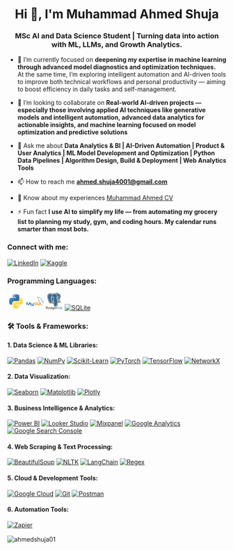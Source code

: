 
<h1 align="center">Hi 👋, I'm Muhammad Ahmed Shuja</h1>
<h3 align="center">MSc AI and Data Science Student | Turning data into action with ML, LLMs, and Growth Analytics.</h3>

- 🧭 I’m currently focused on **deepening my expertise in machine learning through advanced model diagnostics and optimization techniques.**  
  At the same time, I’m exploring intelligent automation and AI-driven tools to improve both technical workflows and personal productivity — aiming to boost efficiency in daily tasks and self-management.

- 👯 I’m looking to collaborate on **Real-world AI-driven projects — especially those involving applied AI techniques like generative models and intelligent automation, advanced data analytics for actionable 
  insights, and machine learning focused on model optimization and predictive solutions**

- 💬 Ask me about **Data Analytics & BI | AI-Driven Automation | Product & User Analytics | ML Model Development and Optimization | Python Data Pipelines | Algorithm Design, Build & Deployment | Web Analytics 
  Tools**

- 📫 How to reach me **ahmed.shuja4001@gmail.com**

- 📄 Know about my experiences [Muhammad Ahmed CV](https://drive.google.com/file/d/1DDsZdYxwLsJaMYwk-Yiodyu8qsn0q73k/view?usp=sharing)

- ⚡ Fun fact **I use AI to simplify my life — from automating my grocery list to planning my study, gym, and coding hours. My calendar runs smarter than most bots.**


<h3 align="left">Connect with me:</h3>
<p align="left">
<a href="https://linkedin.com/in/ahmed-shuja-46492017a" target="blank"><img align="center" src="https://raw.githubusercontent.com/rahuldkjain/github-profile-readme-generator/master/src/images/icons/Social/linked-in-alt.svg" alt="LinkedIn" height="30" width="40" /></a>
<a href="https://kaggle.com/ahmedshuja" target="blank"><img align="center" src="https://raw.githubusercontent.com/rahuldkjain/github-profile-readme-generator/master/src/images/icons/Social/kaggle.svg" alt="Kaggle" height="30" width="40" /></a>
</p>


<h3 align="left">Programming Languages:</h3>
<p align="left">
  <a href="https://www.python.org" target="_blank"><img src="https://raw.githubusercontent.com/devicons/devicon/master/icons/python/python-original.svg" alt="Python" width="40" height="40"/></a>
  <a href="https://www.mysql.com/" target="_blank"><img src="https://raw.githubusercontent.com/devicons/devicon/master/icons/mysql/mysql-original-wordmark.svg" alt="MySQL" width="40" height="40"/></a>
  <a href="https://www.postgresql.org" target="_blank"><img src="https://raw.githubusercontent.com/devicons/devicon/master/icons/postgresql/postgresql-original-wordmark.svg" alt="PostgreSQL" width="40" height="40"/></a>
  <a href="https://www.sqlite.org/" target="_blank"><img src="https://www.vectorlogo.zone/logos/sqlite/sqlite-icon.svg" alt="SQLite" width="40" height="40"/></a>
</p>


<h3 align="left">🛠 Tools & Frameworks:</h3>
<h4 align="left">1. Data Science & ML Libraries:</h4>
<p align="left">
  <a href="https://pandas.pydata.org/" target="_blank"><img src="https://img.shields.io/badge/Pandas-150458?style=for-the-badge&logo=pandas&logoColor=white" alt="Pandas"/></a>
  <a href="https://numpy.org/" target="_blank"><img src="https://img.shields.io/badge/NumPy-013243?style=for-the-badge&logo=numpy&logoColor=white" alt="NumPy"/></a>
  <a href="https://scikit-learn.org/" target="_blank"><img src="https://img.shields.io/badge/Scikit--Learn-F7931E?style=for-the-badge&logo=scikit-learn&logoColor=white" alt="Scikit-Learn"/></a>
  <a href="https://pytorch.org/" target="_blank"><img src="https://img.shields.io/badge/PyTorch-EE4C2C?style=for-the-badge&logo=pytorch&logoColor=white" alt="PyTorch"/></a>
  <a href="https://www.tensorflow.org" target="_blank"><img src="https://img.shields.io/badge/TensorFlow-FF6F00?style=for-the-badge&logo=tensorflow&logoColor=white" alt="TensorFlow"/></a>
  <a href="https://networkx.org/" target="_blank"><img src="https://img.shields.io/badge/NetworkX-3776AB?style=for-the-badge&logo=python&logoColor=white" alt="NetworkX"/></a>
</p>

<h4 align="left">2. Data Visualization:</h4>
<p align="left">
  <a href="https://seaborn.pydata.org/" target="_blank"><img src="https://img.shields.io/badge/Seaborn-3776AB?style=for-the-badge&logo=python&logoColor=white" alt="Seaborn"/></a>
  <a href="https://matplotlib.org/" target="_blank"><img src="https://img.shields.io/badge/Matplotlib-11557C?style=for-the-badge&logo=python&logoColor=white" alt="Matplotlib"/></a>
  <a href="https://plotly.com/" target="_blank"><img src="https://img.shields.io/badge/Plotly-3F4F75?style=for-the-badge&logo=plotly&logoColor=white" alt="Plotly"/></a>
</p>

<h4 align="left">3. Business Intelligence & Analytics:</h4>
<p align="left">
  <a href="https://powerbi.microsoft.com/" target="_blank"><img src="https://img.shields.io/badge/Power%20BI-F2C811?style=for-the-badge&logo=power-bi&logoColor=black" alt="Power BI"/></a>
  <a href="https://lookerstudio.google.com/" target="_blank"><img src="https://img.shields.io/badge/Looker%20Studio-4285F4?style=for-the-badge&logo=looker&logoColor=white" alt="Looker Studio"/></a>
  <a href="https://mixpanel.com/" target="_blank"><img src="https://img.shields.io/badge/Mixpanel-7856FF?style=for-the-badge&logo=mixpanel&logoColor=white" alt="Mixpanel"/></a>
  <a href="https://analytics.google.com/" target="_blank"><img src="https://img.shields.io/badge/Google%20Analytics-E37400?style=for-the-badge&logo=google-analytics&logoColor=white" alt="Google Analytics"/></a>
  <a href="https://search.google.com/search-console" target="_blank"><img src="https://img.shields.io/badge/Google%20Search%20Console-4285F4?style=for-the-badge&logo=google&logoColor=white" alt="Google Search Console"/></a>

</p>

<h4 align="left">4. Web Scraping & Text Processing:</h4>
<p align="left">
  <a href="https://www.crummy.com/software/BeautifulSoup/" target="_blank"><img src="https://img.shields.io/badge/Beautiful%20Soup-3776AB?style=for-the-badge&logo=python&logoColor=white" alt="BeautifulSoup"/></a>
  <a href="https://www.nltk.org/" target="_blank"><img src="https://img.shields.io/badge/NLTK-154F3C?style=for-the-badge&logo=python&logoColor=white" alt="NLTK"/></a>
  <a href="https://python.langchain.com/" target="_blank"><img src="https://img.shields.io/badge/LangChain-1C3C3C?style=for-the-badge&logo=chainlink&logoColor=white" alt="LangChain"/></a>
  <a href="https://regex101.com/" target="_blank"><img src="https://img.shields.io/badge/Regex-FF6B6B?style=for-the-badge&logo=regex&logoColor=white" alt="Regex"/></a>
</p>

<h4 align="left">5. Cloud & Development Tools:</h4>
<p align="left">
  <a href="https://cloud.google.com" target="_blank"><img src="https://img.shields.io/badge/Google%20Cloud-4285F4?style=for-the-badge&logo=google-cloud&logoColor=white" alt="Google Cloud"/></a>
  <a href="https://git-scm.com/" target="_blank"><img src="https://img.shields.io/badge/Git-F05032?style=for-the-badge&logo=git&logoColor=white" alt="Git"/></a>
  <a href="https://postman.com" target="_blank"><img src="https://img.shields.io/badge/Postman-FF6C37?style=for-the-badge&logo=postman&logoColor=white" alt="Postman"/></a>
</p>

<h4 align="left">6. Automation Tools:</h4>
<p align="left">
  <a href="https://zapier.com" target="_blank"><img src="https://img.shields.io/badge/Zapier-FF4A00?style=for-the-badge&logo=zapier&logoColor=white" alt="Zapier"/></a>
</p>


<p><img align="center" src="https://github-readme-stats.vercel.app/api/top-langs?username=ahmedshuja01&show_icons=true&locale=en&layout=compact" alt="ahmedshuja01" /></p>
